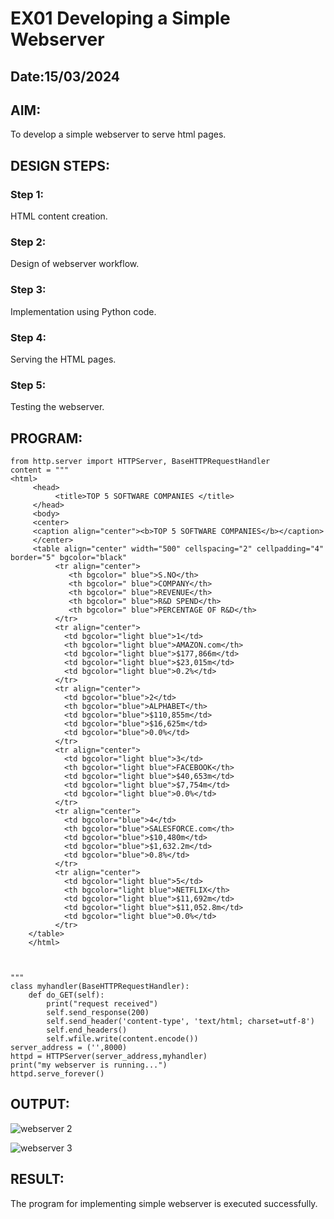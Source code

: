 # EX01 Developing a Simple Webserver
## Date:15/03/2024

## AIM:
To develop a simple webserver to serve html pages.

## DESIGN STEPS:
### Step 1: 
HTML content creation.

### Step 2:
Design of webserver workflow.

### Step 3:
Implementation using Python code.

### Step 4:
Serving the HTML pages.

### Step 5:
Testing the webserver.

## PROGRAM:
```
from http.server import HTTPServer, BaseHTTPRequestHandler
content = """
<html>
     <head>
          <title>TOP 5 SOFTWARE COMPANIES </title>
     </head>     
     <body>
     <center>
     <caption align="center"><b>TOP 5 SOFTWARE COMPANIES</b></caption>
     </center>
     <table align="center" width="500" cellspacing="2" cellpadding="4" border="5" bgcolor="black"
          <tr align="center">
             <th bgcolor=" blue">S.NO</th>
             <th bgcolor=" blue">COMPANY</th>
             <th bgcolor=" blue">REVENUE</th>
             <th bgcolor=" blue">R&D SPEND</th>
             <th bgcolor=" blue">PERCENTAGE OF R&D</th>
          </tr>
          <tr align="center">
            <td bgcolor="light blue">1</td>  
            <th bgcolor="light blue">AMAZON.com</th>
            <td bgcolor="light blue">$177,866m</td>  
            <td bgcolor="light blue">$23,015m</td>
            <td bgcolor="light blue">0.2%</td>  
          </tr>
          <tr align="center">
            <td bgcolor="blue">2</td>  
            <th bgcolor="blue">ALPHABET</th>
            <td bgcolor="blue">$110,855m</td>  
            <td bgcolor="blue">$16,625m</td>
            <td bgcolor="blue">0.0%</td>
          </tr>  
          <tr align="center">
            <td bgcolor="light blue">3</td>  
            <th bgcolor="light blue">FACEBOOK</th>
            <td bgcolor="light blue">$40,653m</td>  
            <td bgcolor="light blue">$7,754m</td>
            <td bgcolor="light blue">0.0%</td>
          </tr> 
          <tr align="center">
            <td bgcolor="blue">4</td>  
            <th bgcolor="blue">SALESFORCE.com</th>
            <td bgcolor="blue">$10,480m</td>  
            <td bgcolor="blue">$1,632.2m</td>
            <td bgcolor="blue">0.8%</td>
          </tr> 
          <tr align="center">
            <td bgcolor="light blue">5</td>  
            <th bgcolor="light blue">NETFLIX</th>
            <td bgcolor="light blue">$11,692m</td>  
            <td bgcolor="light blue">$11,052.8m</td>
            <td bgcolor="light blue">0.0%</td>
          </tr> 
    </table>
    </html>  


                    
"""
class myhandler(BaseHTTPRequestHandler):
    def do_GET(self):
        print("request received")
        self.send_response(200)
        self.send_header('content-type', 'text/html; charset=utf-8')
        self.end_headers()
        self.wfile.write(content.encode())
server_address = ('',8000)
httpd = HTTPServer(server_address,myhandler)
print("my webserver is running...")
httpd.serve_forever()
```

## OUTPUT:
![webserver 2](https://github.com/keerthanasivakumar02/simplewebserver/assets/150827397/5c85f172-6e16-4260-b187-6d229b451a6f)

![webserver 3](https://github.com/keerthanasivakumar02/simplewebserver/assets/150827397/755c2566-e54c-40ce-adc3-306cacb206ab)



## RESULT:
The program for implementing simple webserver is executed successfully.
